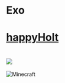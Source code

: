 # Exo


[happyHolt](https://www.google.fr/url?sa=i&url=https%3A%2F%2Ftenor.com%2Fsearch%2Fcaptain-holt-gifs&psig=AOvVaw1CgfF6AFV0riuJ6252Z60E&ust=1729333167341000&source=images&cd=vfe&opi=89978449&ved=0CBMQjRxqFwoTCPCZpZval4kDFQAAAAAdAAAAABAP)
=======

![](https://y.yarn.co/f287db7c-5568-4ed8-9758-532dd06a1569_text.gif)
=======
![Minecraft](https://media3.giphy.com/media/Yh0qLwfpAogL9vVxhL/200.gif)

